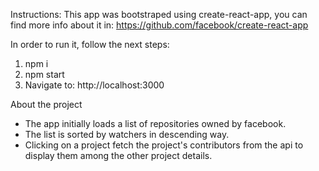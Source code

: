 Instructions:
This app was bootstraped using create-react-app, you can find more info about it in:
https://github.com/facebook/create-react-app

In order to run it, follow the next steps:

1. npm i
2. npm start
3. Navigate to: http://localhost:3000

About the project

- The app initially loads a list of repositories owned by facebook.
- The list is sorted by watchers in descending way.
- Clicking on a project fetch the project's contributors from the api to display them among the other project details.